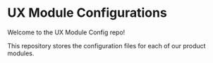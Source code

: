 # UX Module Configurations

Welcome to the UX Module Config repo!

This repository stores the configuration files for each of our product modules.

